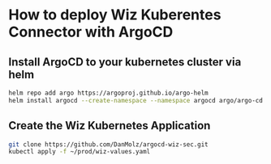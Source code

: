 # How to deploy Wiz Kuberentes Connector with ArgoCD

## Install ArgoCD to your kubernetes cluster via helm
```sh
helm repo add argo https://argoproj.github.io/argo-helm
helm install argocd --create-namespace --namespace argocd argo/argo-cd
```

## Create the Wiz Kubernetes Application
```sh
git clone https://github.com/DanMolz/argocd-wiz-sec.git
kubectl apply -f ~/prod/wiz-values.yaml
```
